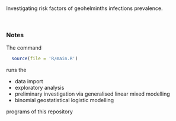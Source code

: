 <br>

Investigating risk factors of geohelminths infections prevalence.

<br>

### Notes

The command 

```R
  source(file = 'R/main.R')
```

runs the

* data import
* exploratory analysis
* preliminary investigation via generalised linear mixed modelling
* binomial geostatistical logistic modelling

programs of this repository

<br>
<br>

<br>
<br>

<br>
<br>

<br>
<br>
